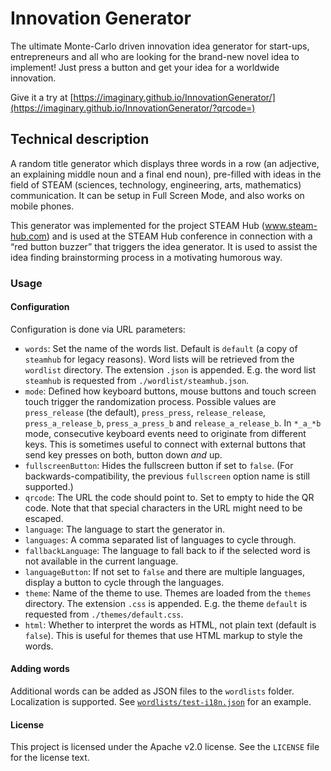 # Innovation Generator

The ultimate Monte-Carlo driven innovation idea generator for start-ups, entrepreneurs and all who are looking for the brand-new novel idea to implement! Just press a button and get your idea for a worldwide innovation.

Give it a try at [https://imaginary.github.io/InnovationGenerator/](https://imaginary.github.io/InnovationGenerator/?qrcode=)

## Technical description

A random title generator which displays three words in a row (an adjective, an explaining middle noun and a final end noun), pre-filled with ideas in the field of STEAM (sciences, technology, engineering, arts, mathematics) communication.
It can be setup in Full Screen Mode, and also works on mobile phones.

This generator was implemented for the project STEAM Hub (www.steam-hub.com) and is used at the STEAM Hub conference in connection with a “red button buzzer” that triggers the idea generator. It is used to assist the idea finding brainstorming process in a motivating humorous way.

### Usage

#### Configuration

Configuration is done via URL parameters:

- `words`: Set the name of the words list. Default is `default` (a copy of `steamhub` for legacy reasons). Word lists will be retrieved from the `wordlist` directory. The extension `.json` is appended. E.g. the word list `steamhub` is requested from `./wordlist/steamhub.json`.
- `mode`: Defined how keyboard buttons, mouse buttons and touch screen touch trigger the randomization process. Possible values are `press_release` (the default), `press_press`, `release_release`, `press_a_release_b`, `press_a_press_b` and `release_a_release_b`. In `*_a_*b` mode, consecutive keyboard events need to originate from different keys. This is sometimes useful to connect with external buttons that send key presses on both, button down _and_ up.
- `fullscreenButton`: Hides the fullscreen button if set to `false`. (For backwards-compatibility, the previous `fullscreen` option name is still supported.)
- `qrcode`: The URL the code should point to. Set to empty to hide the QR code. Note that that special characters in the URL might need to be escaped.
- `language`: The language to start the generator in.
- `languages`: A comma separated list of languages to cycle through.
- `fallbackLanguage`: The language to fall back to if the selected word is not available in the current language.
- `languageButton`: If not set to `false` and there are multiple languages, display a button to cycle through the languages.
- `theme`: Name of the theme to use. Themes are loaded from the `themes` directory. The extension `.css` is appended. E.g. the theme `default` is requested from `./themes/default.css`.
- `html`: Whether to interpret the words as HTML, not plain text (default is `false`). This is useful for themes that use HTML markup to style the words.

#### Adding words

Additional words can be added as JSON files to the `wordlists` folder. Localization is supported. See [`wordlists/test-i18n.json`](wordlists/test-i18n.json) for an example.

#### License

This project is licensed under the Apache v2.0 license. See the `LICENSE` file for the license text.
